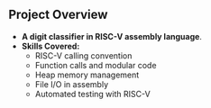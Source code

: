 ## Project Overview

- **A digit classifier in RISC-V assembly language**.
- **Skills Covered:**
  - RISC-V calling convention
  - Function calls and modular code
  - Heap memory management
  - File I/O in assembly
  - Automated testing with RISC-V
